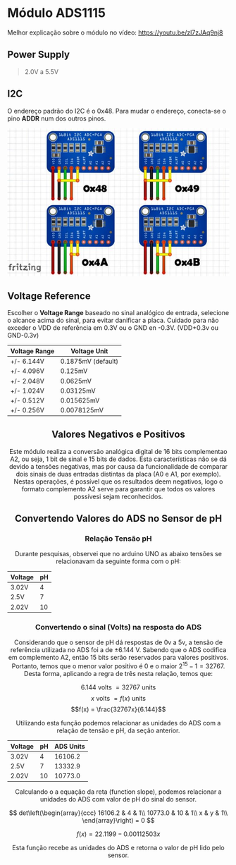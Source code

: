 # Módulo ADS1115

Melhor explicação sobre o módulo no vídeo: https://youtu.be/zl7zJAq9nj8


## Power Supply

> 2.0V a 5.5V

## I2C 

O endereço padrão do I2C é o 0x48. Para mudar o endereço, conecta-se o pino **ADDR** num dos outros pinos.

![](ADS1115-Addr.jpg)

## Voltage Reference

Escolher o **Voltage Range** baseado no sinal analógico de entrada, selecione o alcance acima do sinal, para evitar danificar a placa. Cuidado para não exceder o VDD de referência em 0.3V ou o GND en -0.3V. (VDD+0.3v ou GND-0.3v)
<center>

|Voltage Range|Voltage Unit|
|-|-|
|+/- 6.144V | 0.1875mV (default)|
|+/- 4.096V | 0.125mV|
|+/- 2.048V | 0.0625mV|
|+/- 1.024V | 0.03125mV|
|+/- 0.512V | 0.015625mV|
|+/- 0.256V | 0.0078125mV|

## Valores Negativos e Positivos

Este módulo realiza a conversão analógica digital de 16 bits complementao A2, ou seja, 1 bit de sinal e 15 bits de dados. Esta características não se dá devido a tensões negativas, mas por causa da funcionalidade de comparar dois sinais de duas entradas distintas da placa (A0 e A1, por exemplo). Nestas operações, é possível que os resultados deem negativos, logo o formato complemento A2 serve para garantir que todos os valores possívesi sejam reconhecidos.

## Convertendo Valores do ADS no Sensor de pH
<center>

### Relação Tensão pH
Durante pesquisas, observei que no arduino UNO as abaixo tensões se relacionavam da seguinte forma com o pH:

|Voltage|pH|
|-|-|
|3.02V|4|
|2.5V|7|
|2.02V|10|

### Convertendo o sinal (Volts) na resposta do ADS

Considerando que o sensor de pH dá respostas de 0v a 5v, a tensão de referência utilizada no ADS foi a de $\pm 6.144$  V. Sabendo que o ADS codifica em complemento A2, então 15 bits serão reservados para valores positivos. Portanto, temos que o menor valor positivo é $0$ e o maior $2^{15}-1 = 32767$. Desta forma, aplicando a regra de três nesta relação, temos que:

$$6.144\ \text{volts}\ = 32767\ \text{units}  $$
$$x\ \text{volts}\ = f(x)\ \text{units}  $$
$$f(x) = \frac{32767x}{6.144}$$

Utilizando esta função podemos relacionar as unidades do ADS com a relação de tensão e pH, da seção anterior.

|Voltage|pH|ADS Units|
|-|-|-|
|3.02V|4|16106.2|
|2.5V|7|13332.9|
|2.02V|10|10773.0|

Calculando o a equação da reta (function slope), podemos relacionar a unidades do ADS com valor de pH do sinal do sensor.

$$
det\left(\begin{array}{ccc} 
16106.2 & 4  & 1\\
10773.0 & 10 & 1\\
x & y & 1\\
\end{array}\right) = 0
$$ 

$$f(x) = 22.1199 - 0.00112503 x$$

Esta função recebe as unidades do ADS e retorna o valor de pH lido pelo sensor.